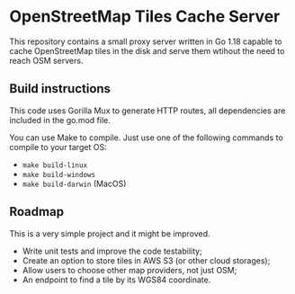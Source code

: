 # OpenStreetMap Tiles Cache Server

This repository contains a small proxy server written in Go 1.18 capable to cache OpenStreetMap 
tiles in the disk and serve them wtihout the need to reach OSM servers.

## Build instructions

This code uses Gorilla Mux to generate HTTP routes, all dependencies are included in the go.mod 
file.

You can use Make to compile. Just use one of the following commands to compile to your target OS:

- ```make build-linux```
- ```make build-windows```
- ```make build-darwin``` (MacOS)

## Roadmap

This is a very simple project and it might be improved.

- Write unit tests and improve the code testability;
- Create an option to store tiles in AWS S3 (or other cloud storages);
- Allow users to choose other map providers, not just OSM;
- An endpoint to find a tile by its WGS84 coordinate.
